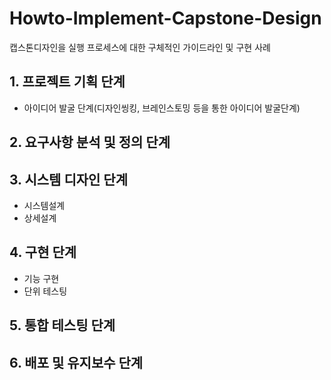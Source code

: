 # Howto-Implement-Capstone-Design
캡스톤디자인을 실행 프로세스에 대한 구체적인 가이드라인 및 구현 사례

## 1. 프로젝트 기획 단계
* 아이디어 발굴 단계(디자인씽킹, 브레인스토밍 등을 통한 아이디어 발굴단계)

## 2. 요구사항 분석 및 정의 단계

## 3. 시스템 디자인 단계
* 시스템설계
* 상세설계

## 4. 구현 단계
* 기능 구현
* 단위 테스팅

## 5. 통합 테스팅 단계

## 6. 배포 및 유지보수 단계

